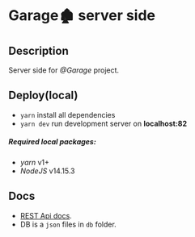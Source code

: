 # Garage🏚 server side

## Description

Server side for *@Garage* project.

## Deploy(local)

  * `yarn` install all dependencies
  * `yarn dev` run development server on **localhost:82**

  ##### Required local packages:

  * *yarn* v1+
  * *NodeJS* v14.15.3

## Docs

 * [REST Api docs](https://docs.fedorenka.online/?urls.primaryName=Garage).    
 * DB is a `json` files in `db` folder.
 